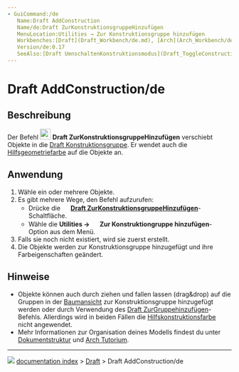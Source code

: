 ```yaml
---
- GuiCommand:/de
   Name:Draft AddConstruction
   Name/de:Draft ZurKonstruktionsgruppeHinzufügen
   MenuLocation:Utilities → Zur Konstruktionsgruppe hinzufügen
   Workbenches:[Draft](Draft_Workbench/de.md), [Arch](Arch_Workbench/de.md)
   Version/de:0.17
   SeeAlso:[Draft UmnschaltenKonstruktionsmodus](Draft_ToggleConstructionMode/de.md), [Draft Zur Gruppe hinzufügen](Draft_AddToGroup/de.md)
---
```


# Draft AddConstruction/de



## Beschreibung

Der Befehl <img alt="" src=images/Draft_AddConstruction.svg  style="width:24px;"> **Draft ZurKonstruktionsgruppeHinzufügen** verschiebt Objekte in die [Draft Konstruktionsgruppe](Draft_ToggleConstructionMode/de.md). Er wendet auch die [Hilfsgeometriefarbe](Draft_ToggleConstructionMode/de#Einstellungen.md) auf die Objekte an.



## Anwendung

1.  Wähle ein oder mehrere Objekte.
2.  Es gibt mehrere Wege, den Befehl aufzurufen:
    -   Drücke die **<img src="images/Draft_AddConstruction.svg" width=16px> [Draft ZurKonstruktionsgruppeHinzufügen](Draft_AddConstruction/de.md)**-Schaltfläche.
    -   Wähle die **Utilities → <img src="images/Draft_AddConstruction.svg" width=16px> Zur Konstruktiongruppe hinzufügen**-Option aus dem Menü.
3.  Falls sie noch nicht existiert, wird sie zuerst erstellt.
4.  Die Objekte werden zur Konstruktionsgruppe hinzugefügt und ihre Farbeigenschaften geändert.



## Hinweise

-   Objekte können auch durch ziehen und fallen lassen (drag&drop) auf die Gruppen in der [Baumansicht](Tree_view/de.md) zur Konstruktionsgruppe hinzugefügt werden oder durch Verwendung des [Draft ZurGruppehinzufügen](Draft_AddToGroup/de.md)-Befehls. Allerdings wird in beiden Fällen die [Hilfskonstruktionsfarbe](Draft_ToggleConstructionMode/de#Einstellungen.md) nicht angewendet.
-   Mehr Informationen zur Organisation deines Modells findest du unter [Dokumentstruktur](Document_structure/de.md) und [Arch Tutorium](Arch_tutorial/de#Ihr_Modell_organisieren.md).



---
![](images/Right_arrow.png) [documentation index](../README.md) > [Draft](Draft_Workbench.md) > Draft AddConstruction/de
